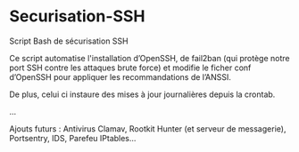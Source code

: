 # Securisation-SSH
Script Bash de sécurisation SSH

Ce script automatise l'installation d’OpenSSH, de fail2ban (qui protège notre port SSH contre les attaques brute force) et modifie le ficher conf d’OpenSSH pour appliquer les recommandations de l’ANSSI.

De plus, celui ci instaure des mises à jour journalières depuis la crontab.

...

Ajouts futurs : Antivirus Clamav, Rootkit Hunter (et serveur de messagerie), Portsentry, IDS, Parefeu IPtables...
